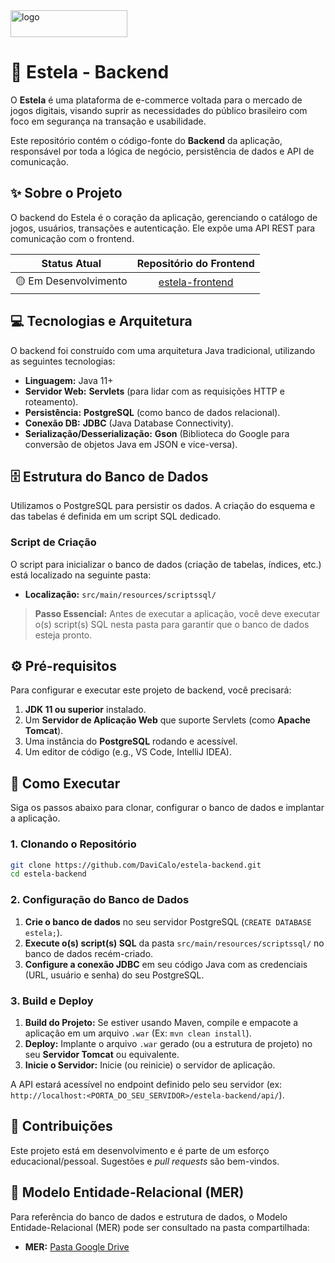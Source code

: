 <img width="187" height="43" alt="logo" src="https://github.com/user-attachments/assets/67dec6da-7341-49e3-9d24-d8129331b9cc" />

# 🛒 Estela - Backend

O **Estela** é uma plataforma de e-commerce voltada para o mercado de jogos digitais, visando suprir as necessidades do público brasileiro com foco em segurança na transação e usabilidade.

Este repositório contém o código-fonte do **Backend** da aplicação, responsável por toda a lógica de negócio, persistência de dados e API de comunicação.

## ✨ Sobre o Projeto

O backend do Estela é o coração da aplicação, gerenciando o catálogo de jogos, usuários, transações e autenticação. Ele expõe uma API REST para comunicação com o frontend.

| Status Atual | Repositório do Frontend |
| :----------: | :----------------------: |
| 🟡 Em Desenvolvimento | [estela-frontend](https://github.com/DaviCalo/estela-frontend) |

## 💻 Tecnologias e Arquitetura

O backend foi construído com uma arquitetura Java tradicional, utilizando as seguintes tecnologias:

  * **Linguagem:** Java 11+
  * **Servidor Web:** **Servlets** (para lidar com as requisições HTTP e roteamento).
  * **Persistência:** **PostgreSQL** (como banco de dados relacional).
  * **Conexão DB:** **JDBC** (Java Database Connectivity).
  * **Serialização/Desserialização:** **Gson** (Biblioteca do Google para conversão de objetos Java em JSON e vice-versa).

## 🗄️ Estrutura do Banco de Dados

Utilizamos o PostgreSQL para persistir os dados. A criação do esquema e das tabelas é definida em um script SQL dedicado.

### Script de Criação

O script para inicializar o banco de dados (criação de tabelas, índices, etc.) está localizado na seguinte pasta:

  * **Localização:** `src/main/resources/scriptssql/`

> **Passo Essencial:** Antes de executar a aplicação, você deve executar o(s) script(s) SQL nesta pasta para garantir que o banco de dados esteja pronto.

## ⚙️ Pré-requisitos

Para configurar e executar este projeto de backend, você precisará:

1.  **JDK 11 ou superior** instalado.
2.  Um **Servidor de Aplicação Web** que suporte Servlets (como **Apache Tomcat**).
3.  Uma instância do **PostgreSQL** rodando e acessível.
4.  Um editor de código (e.g., VS Code, IntelliJ IDEA).

## 🚀 Como Executar

Siga os passos abaixo para clonar, configurar o banco de dados e implantar a aplicação.

### 1\. Clonando o Repositório

```bash
git clone https://github.com/DaviCalo/estela-backend.git
cd estela-backend
```

### 2\. Configuração do Banco de Dados

1.  **Crie o banco de dados** no seu servidor PostgreSQL (`CREATE DATABASE estela;`).
2.  **Execute o(s) script(s) SQL** da pasta `src/main/resources/scriptssql/` no banco de dados recém-criado.
3.  **Configure a conexão JDBC** em seu código Java com as credenciais (URL, usuário e senha) do seu PostgreSQL.

### 3\. Build e Deploy

1.  **Build do Projeto:** Se estiver usando Maven, compile e empacote a aplicação em um arquivo `.war` (Ex: `mvn clean install`).
2.  **Deploy:** Implante o arquivo `.war` gerado (ou a estrutura de projeto) no seu **Servidor Tomcat** ou equivalente.
3.  **Inicie o Servidor:** Inicie (ou reinicie) o servidor de aplicação.

A API estará acessível no endpoint definido pelo seu servidor (ex: `http://localhost:<PORTA_DO_SEU_SERVIDOR>/estela-backend/api/`).

## 🤝 Contribuições

Este projeto está em desenvolvimento e é parte de um esforço educacional/pessoal. Sugestões e *pull requests* são bem-vindos.

## 📄 Modelo Entidade-Relacional (MER)

Para referência do banco de dados e estrutura de dados, o Modelo Entidade-Relacional (MER) pode ser consultado na pasta compartilhada:

  * **MER:** [Pasta Google Drive](https://drive.google.com/drive/folders/12gjjoFcI_ZeQSz4jaWWYUB2FkQNZXMsA)
